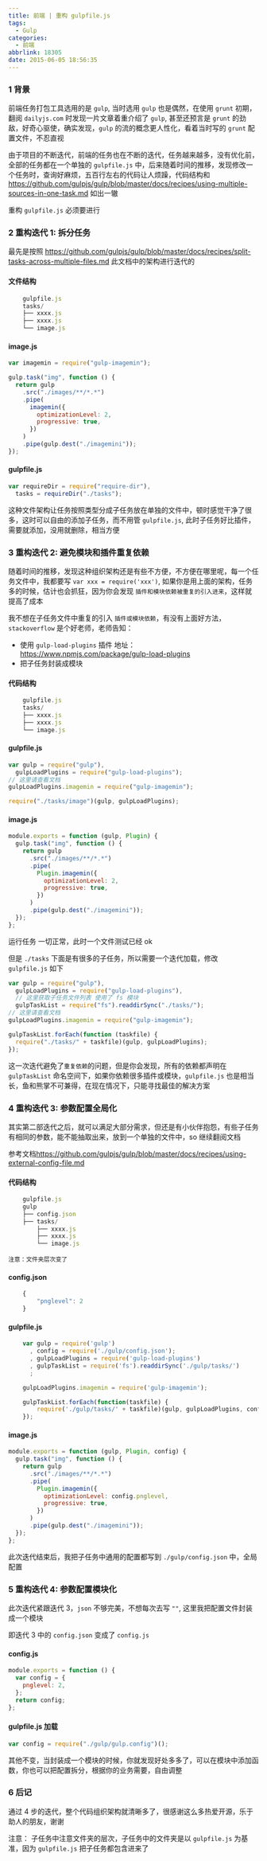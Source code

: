 ```yaml
---
title: 前端 | 重构 gulpfile.js
tags:
  - Gulp
categories:
  - 前端
abbrlink: 18305
date: 2015-06-05 18:56:35
---
```


### 1 背景

前端任务打包工具选用的是 `gulp`, 当时选用 `gulp` 也是偶然，在使用 `grunt` 初期，翻阅 `dailyjs.com` 时发现一片文章着重介绍了 `gulp`, 甚至还预言是 `grunt` 的劲敌，好奇心驱使，确实发现，`gulp` 的流的概念更人性化，看着当时写的 `grunt` 配置文件，不忍直视<!--more-->

由于项目的不断迭代，前端的任务也在不断的迭代，任务越来越多，没有优化前，全部的任务都在一个单独的 `gulpfile.js` 中，后来随着时间的推移，发现修改一个任务时，查询好麻烦，五百行左右的代码让人烦躁，代码结构和 <https://github.com/gulpjs/gulp/blob/master/docs/recipes/using-multiple-sources-in-one-task.md> 如出一辙

重构 `gulpfile.js` 必须要进行

### 2 重构迭代 1: 拆分任务

最先是按照 <https://github.com/gulpjs/gulp/blob/master/docs/recipes/split-tasks-across-multiple-files.md> 此文档中的架构进行迭代的

#### 文件结构

```javascript
    gulpfile.js
    tasks/
    ├── xxxx.js
    ├── xxxx.js
    └── image.js
```

#### image.js

```javascript
var imagemin = require("gulp-imagemin");

gulp.task("img", function () {
  return gulp
    .src("./images/**/*.*")
    .pipe(
      imagemin({
        optimizationLevel: 2,
        progressive: true,
      })
    )
    .pipe(gulp.dest("./imagemini"));
});
```

#### gulpfile.js

```javascript
var requireDir = require("require-dir"),
  tasks = requireDir("./tasks");
```

这种文件架构让任务按照类型分成子任务放在单独的文件中，顿时感觉干净了很多，这时可以自由的添加子任务，而不用管 `gulpfile.js`, 此时子任务好比插件，需要就添加，没用就删除，相当方便

### 3 重构迭代 2: 避免模块和插件重复依赖

随着时间的推移，发现这种组织架构还是有些不方便，不方便在哪里呢，每一个任务文件中，我都要写 `var xxx = require('xxx')`, 如果你是用上面的架构，任务多的时候，估计也会抓狂，因为你会发现 `插件和模块依赖被重复的引入进来`，这样就提高了成本

我不想在子任务文件中重复的引入 `插件或模块依赖`，有没有上面好方法，`stackoverflow` 是个好老师，老师告知：

- 使用 `gulp-load-plugins` 插件
  地址：<https://www.npmjs.com/package/gulp-load-plugins>
- 把子任务封装成模块

#### 代码结构

```javascript
    gulpfile.js
    tasks/
    ├── xxxx.js
    ├── xxxx.js
    └── image.js
```

#### gulpfile.js

```javascript
var gulp = require("gulp"),
  gulpLoadPlugins = require("gulp-load-plugins");
// 这里请查看文档
gulpLoadPlugins.imagemin = require("gulp-imagemin");

require("./tasks/image")(gulp, gulpLoadPlugins);
```

#### image.js

```javascript
module.exports = function (gulp, Plugin) {
  gulp.task("img", function () {
    return gulp
      .src("./images/**/*.*")
      .pipe(
        Plugin.imagemin({
          optimizationLevel: 2,
          progressive: true,
        })
      )
      .pipe(gulp.dest("./imagemini"));
  });
};
```

运行任务 一切正常，此时一个文件测试已经 ok

但是 `./tasks` 下面是有很多的子任务，所以需要一个迭代加载，修改 `gulpfile.js` 如下

```javascript
var gulp = require("gulp"),
  gulpLoadPlugins = require("gulp-load-plugins"),
  // 这里获取子任务文件列表 使用了 fs 模块
  gulpTaskList = require("fs").readdirSync("./tasks/");
// 这里请查看文档
gulpLoadPlugins.imagemin = require("gulp-imagemin");

gulpTaskList.forEach(function (taskfile) {
  require("./tasks/" + taskfile)(gulp, gulpLoadPlugins);
});
```

这一次迭代避免了`重复依赖`的问题，但是你会发现，所有的依赖都声明在 `gulpTaskList` 命名空间下，如果你依赖很多插件或模块，`gulpfile.js` 也是相当长，鱼和熊掌不可兼得，在现在情况下，只能寻找最佳的解决方案

### 4 重构迭代 3: 参数配置全局化

其实第二部迭代之后，就可以满足大部分需求，但还是有小伙伴抱怨，有些子任务有相同的参数，能不能抽取出来，放到一个单独的文件中，so 继续翻阅文档

参考文档<https://github.com/gulpjs/gulp/blob/master/docs/recipes/using-external-config-file.md>

#### 代码结构

```javascript
    gulpfile.js
    gulp
    ├── config.json
    ├── tasks/
        ├── xxxx.js
        ├── xxxx.js
        └── image.js
```

`注意：文件夹层次变了`

#### config.json

```javascript
    {
        "pnglevel": 2
    }
```

#### gulpfile.js

```javascript
    var gulp = require('gulp')
      , config = require('./gulp/config.json');
      , gulpLoadPlugins = require('gulp-load-plugins')
      , gulpTaskList = require('fs').readdirSync('./gulp/tasks/')
      ;

    gulpLoadPlugins.imagemin = require('gulp-imagemin');

    gulpTaskList.forEach(function(taskfile) {
        require('./gulp/tasks/' + taskfile)(gulp, gulpLoadPlugins, config);
    });
```

#### image.js

```javascript
module.exports = function (gulp, Plugin, config) {
  gulp.task("img", function () {
    return gulp
      .src("./images/**/*.*")
      .pipe(
        Plugin.imagemin({
          optimizationLevel: config.pnglevel,
          progressive: true,
        })
      )
      .pipe(gulp.dest("./imagemini"));
  });
};
```

此次迭代结束后，我把子任务中通用的配置都写到 `./gulp/config.json` 中，全局配置

### 5 重构迭代 4: 参数配置模块化

此次迭代紧跟迭代 3，`json` 不够完美，不想每次去写 `""`, 这里我把配置文件封装成一个模块

即迭代 3 中的 `config.json` 变成了 `config.js`

#### config.js

```javascript
module.exports = function () {
  var config = {
    pnglevel: 2,
  };
  return config;
};
```

#### gulpfile.js 加载

```javascript
var config = require("./gulp/gulp.config")();
```

其他不变，当封装成一个模块的时候，你就发现好处多多了，可以在模块中添加函数，你也可以把配置拆分，根据你的业务需要，自由调整

### 6 后记

通过 4 步的迭代，整个代码组织架构就清晰多了，很感谢这么多热爱开源，乐于助人的朋友，谢谢

注意： 子任务中注意文件夹的层次，子任务中的文件夹是以 `gulpfile.js` 为基准，因为 `gulpfile.js` 把子任务都包含进来了
